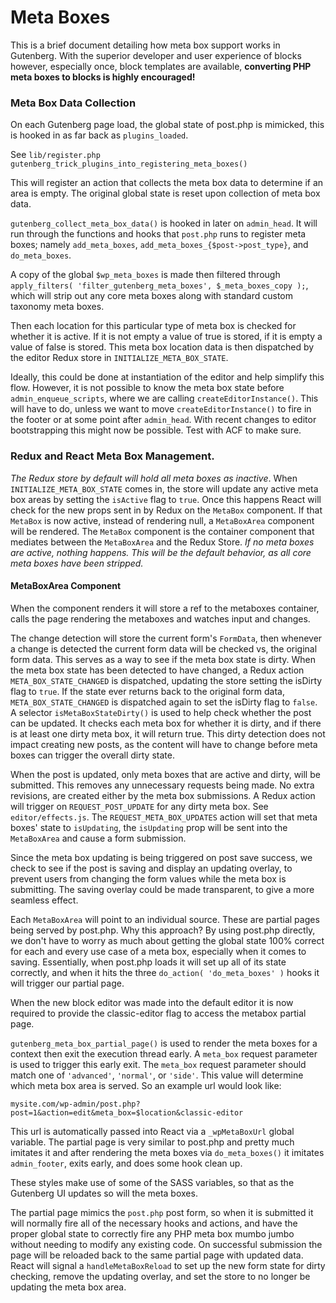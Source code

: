 # Meta Boxes

This is a brief document detailing how meta box support works in Gutenberg. With
the superior developer and user experience of blocks however, especially once,
block templates are available, **converting PHP meta boxes to blocks is highly
encouraged!**

### Meta Box Data Collection

On each Gutenberg page load, the global state of post.php is mimicked, this is
hooked in as far back as `plugins_loaded`.

See `lib/register.php gutenberg_trick_plugins_into_registering_meta_boxes()`

This will register an action that collects the meta box data to determine if an
area is empty. The original global state is reset upon collection of meta box
data.

`gutenberg_collect_meta_box_data()` is hooked in later on `admin_head`. It will
run through the functions and hooks that `post.php` runs to register meta boxes;
namely `add_meta_boxes`, `add_meta_boxes_{$post->post_type}`, and `do_meta_boxes`.

A copy of the global `$wp_meta_boxes` is made then filtered through
`apply_filters( 'filter_gutenberg_meta_boxes', $_meta_boxes_copy );`, which will
strip out any core meta boxes along with standard custom taxonomy meta boxes.

Then each location for this particular type of meta box is checked for whether it
is active. If it is not empty a value of true is stored, if it is empty a value
of false is stored. This meta box location data is then dispatched by the editor
Redux store in `INITIALIZE_META_BOX_STATE`.

Ideally, this could be done at instantiation of the editor and help simplify
this flow. However, it is not possible to know the meta box state before
`admin_enqueue_scripts`, where we are calling `createEditorInstance()`. This will
have to do, unless we want to move `createEditorInstance()` to fire in the footer
or at some point after `admin_head`. With recent changes to editor bootstrapping
this might now be possible. Test with ACF to make sure.

### Redux and React Meta Box Management.

*The Redux store by default will hold all meta boxes as inactive*. When
`INITIALIZE_META_BOX_STATE` comes in, the store will update any active meta box
areas by setting the `isActive` flag to `true`. Once this happens React will
check for the new props sent in by Redux on the `MetaBox` component. If that
`MetaBox` is now active, instead of rendering null, a `MetaBoxArea` component will
be rendered. The `MetaBox` component is the container component that mediates
between the `MetaBoxArea` and the Redux Store. *If no meta boxes are active,
nothing happens. This will be the default behavior, as all core meta boxes have
been stripped.*

#### MetaBoxArea Component

When the component renders it will store a ref to the metaboxes container,
calls the page rendering the metaboxes and watches input and changes.

The change detection will store the current form's `FormData`, then whenever a
change is detected the current form data will be checked vs, the original form
data. This serves as a way to see if the meta box state is dirty. When the
meta box state has been detected to have changed, a Redux action
`META_BOX_STATE_CHANGED` is dispatched, updating the store setting the isDirty
flag to `true`. If the state ever returns back to the original form data,
`META_BOX_STATE_CHANGED` is dispatched again to set the isDirty flag to `false`.
A selector `isMetaBoxStateDirty()` is used to help check whether the post can be
updated. It checks each meta box for whether it is dirty, and if there is at
least one dirty meta box, it will return true. This dirty detection does not
impact creating new posts, as the content will have to change before meta boxes
can trigger the overall dirty state.

When the post is updated, only meta boxes that are active and dirty, will be
submitted. This removes any unnecessary requests being made. No extra revisions,
are created either by the meta box submissions. A Redux action will trigger on
`REQUEST_POST_UPDATE` for any dirty meta box. See `editor/effects.js`. The
`REQUEST_META_BOX_UPDATES` action will set that meta boxes' state to `isUpdating`,
the `isUpdating` prop will be sent into the `MetaBoxArea` and cause a form
submission.

Since the meta box updating is being triggered on post save success, we check to
see if the post is saving and display an updating overlay, to prevent users from
changing the form values while the meta box is submitting. The saving overlay
could be made transparent, to give a more seamless effect.

Each `MetaBoxArea` will point to an individual source. These are partial pages being
served by post.php. Why this approach? By using post.php directly, we don't have
to worry as much about getting the global state 100% correct for each and every
use case of a meta box, especially when it comes to saving. Essentially, when
post.php loads it will set up all of its state correctly, and when it hits the
three `do_action( 'do_meta_boxes' )` hooks it will trigger our partial page.

When the new block editor was made into the default editor it is now required to
provide the classic-editor flag to access the metabox partial page.

`gutenberg_meta_box_partial_page()` is used to render the meta boxes for a context
then exit the execution thread early. A `meta_box` request parameter is used to
trigger this early exit. The `meta_box` request parameter should match one of
`'advanced'`, `'normal'`, or `'side'`. This value will determine which meta box
area is served. So an example url would look like:

`mysite.com/wp-admin/post.php?post=1&action=edit&meta_box=$location&classic-editor`

This url is automatically passed into React via a `_wpMetaBoxUrl` global variable.
The partial page is very similar to post.php and pretty much imitates it and
after rendering the meta boxes via `do_meta_boxes()` it imitates `admin_footer`,
exits early, and does some hook clean up.

These styles make use of some of the SASS variables, so that as the Gutenberg
UI updates so will the meta boxes.

The partial page mimics the `post.php` post form, so when it is submitted it will
normally fire all of the necessary hooks and actions, and have the proper global
state to correctly fire any PHP meta box mumbo jumbo without needing to modify
any existing code. On successful submission the page will be reloaded back to
the same partial page with updated data. React will signal a `handleMetaBoxReload`
to set up the new form state for dirty checking, remove the updating overlay,
and set the store to no longer be updating the meta box area.
